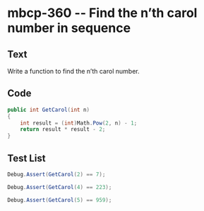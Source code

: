 # mbcp-360 -- Find the n’th carol number in sequence

## Text

Write a function to find the n’th carol number.

## Code

```csharp
public int GetCarol(int n) 
{ 
    int result = (int)Math.Pow(2, n) - 1; 
    return result * result - 2; 
}
```

## Test List

```csharp
Debug.Assert(GetCarol(2) == 7);
```

```csharp
Debug.Assert(GetCarol(4) == 223);
```

```csharp
Debug.Assert(GetCarol(5) == 959);
```
